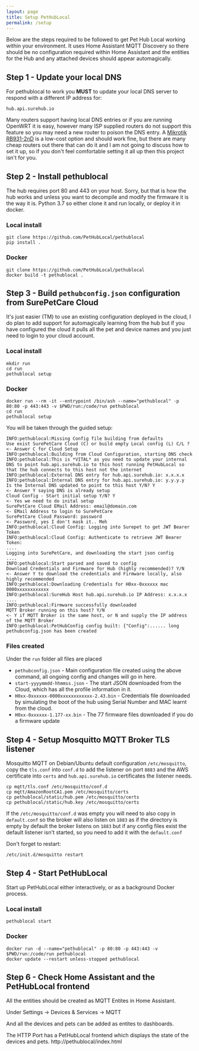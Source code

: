 ```yaml
---
layout: page
title: Setup PetHubLocal
permalink: /setup
---
```

Below are the steps required to be followed to get Pet Hub Local working within your environment. It uses Home Assistant MQTT Discovery so there should be no configuration required within Home Assistant and the entities for the Hub and any attached devices should appear automagically.

## Step 1 - Update your local DNS

For pethublocal to work you **MUST** to update your local DNS server to respond with a different IP address for:
```
hub.api.surehub.io
```
Many routers support having local DNS entries or if you are running OpenWRT it is easy, however many ISP supplied routers do not support this feature so you may need a new router to poison the DNS entry. A [Mikrotik RB931-2nD](https://mikrotik.com/product/RB931-2nD) is a low-cost option and should work fine, but there are many cheap routers out there that can do it and I am not going to discuss how to set it up, so if you don't feel comfortable setting it all up then this project isn't for you.

## Step 2 - Install pethublocal

The hub requires port 80 and 443 on your host. Sorry, but that is how the hub works and unless you want to decompile and modify the firmware it is the way it is. Python 3.7 so either clone it and run locally, or deploy it in docker.

### Local install
```
git clone https://github.com/PetHubLocal/pethublocal
pip install .
```

### Docker
```
git clone https://github.com/PetHubLocal/pethublocal
docker build -t pethublocal .
```

## Step 3 - Build `pethubconfig.json` configuration from SurePetCare Cloud

It's just easier (TM) to use an existing configuration deployed in the cloud, I do plan to add support for automagically learning from the hub but if you have configured the cloud it pulls all the pet and device names and you just need to login to your cloud account.

### Local install
```
mkdir run
cd run
pethublocal setup
```

### Docker
```
docker run --rm -it --entrypoint /bin/ash --name="pethublocal" -p 80:80 -p 443:443 -v $PWD/run:/code/run pethublocal
cd run
pethublocal setup
```

You will be taken through the guided setup:

```
INFO:pethublocal:Missing Config file building from defaults
Use exist SurePetCare Cloud (C) or build empty Local config (L) C/L ?         <- Answer C for Cloud Setup
INFO:pethublocal:Building from Cloud Configuration, starting DNS check
INFO:pethublocal:This is *VITAL* as you need to update your internal DNS to point hub.api.surehub.io to this host running PetHubLocal so that the hub connects to this host not the internet
INFO:pethublocal:External DNS entry for hub.api.surehub.io: x.x.x.x
INFO:pethublocal:Internal DNS entry for hub.api.surehub.io: y.y.y.y
Is the Internal DNS updated to point to this host Y/N? Y                      <- Answer Y saying DNS is already setup
Cloud Config - Start initial setup Y/N? Y                                     <- Yes we need to do inital setup
SurePetCare Cloud EMail Address: email@domain.com                             <- EMail Address to login to SurePetCare
SurePetCare Cloud Password: password                                          <- Password, yes I don't mask it.. Meh
INFO:pethublocal:Cloud Config: Logging into Surepet to get JWT Bearer Token
INFO:pethublocal:Cloud Config: Authenticate to retrieve JWT Bearer Token: 
....
Logging into SurePetCare, and downloading the start json config
....
INFO:pethublocal:Start parsed and saved to config
Download Credentials and Firmware for Hub (highly recommended)? Y/N           <- Answer Y to download the credentials and Firmware locally, also highly recommended
INFO:pethublocal:Downloading Credentials for H0xx-0xxxxxx mac 0000xxxxxxxxxxxx
INFO:pethublocal:SureHub Host hub.api.surehub.io IP Address: x.x.x.x
....
INFO:pethublocal:Firmware successfully downloaded
MQTT Broker running on this host? Y/N                                         <- Y if MQTT Broker is the same host, or N and supply the IP address of the MQTT Broker
INFO:pethublocal:PetHubConfig config built: {"Config":...... long pethubconfig.json has been created
```

### Files created

Under the `run` folder all files are placed

- `pethubconfig.json` - Main configuration file created using the above command, all ongoing config and changes will go in here.
- `start-yyyymmdd-hhmmss.json` - The start JSON downloaded from the Cloud, which has all the profile information in it.
- `H0xx-0xxxxxx-0000xxxxxxxxxxxx-2.43.bin` - Credentials file downloaded by simulating the boot of the hub using Serial Number and MAC learnt from the cloud.
- `H0xx-0xxxxxx-1.177-xx.bin` - The 77 firmware files downloaded if you do a firmware update

## Step 4 - Setup Mosquitto MQTT Broker TLS listener 

Mosquitto MQTT on Debian/Ubuntu default configuration `/etc/mosquitto`, copy the `tls.conf` into `conf.d` to add the listener on port `8883` and the AWS certificate into `certs` and `hub.api.surehub.io` certificates the listener needs.

```
cp mqtt/tls.conf /etc/mosquitto/conf.d
cp mqtt/AmazonRootCA1.pem /etc/mosquitto/certs
cp pethublocal/static/hub.pem /etc/mosquitto/certs
cp pethublocal/static/hub.key /etc/mosquitto/certs
```

If the `/etc/mosquitto/conf.d` was empty you will need to also copy in `default.conf` so the broker will also listen on `1883` as if the directory is empty by default the broker listens on `1883` but if any config files exist the default listener isn't started, so you need to add it with the `default.conf`

Don't forget to restart:

```
/etc/init.d/mosquitto restart
```

## Step 4 - Start PetHubLocal

Start up PetHubLocal either interactively, or as a background Docker process.

### Local install
```
pethublocal start
```

### Docker
```
docker run -d --name="pethublocal" -p 80:80 -p 443:443 -v $PWD/run:/code/run pethublocal
docker update --restart unless-stopped pethublocal
```

## Step 6 - Check Home Assistant and the PetHubLocal frontend

All the entities should be created as MQTT Entites in Home Assistant.

Under Settings -> Devices & Services -> MQTT 

And all the devices and pets can be added as entites to dashboards.

The HTTP Port has a PetHubLocal frontend which displays the state of the devices and pets. http://pethublocal/index.html